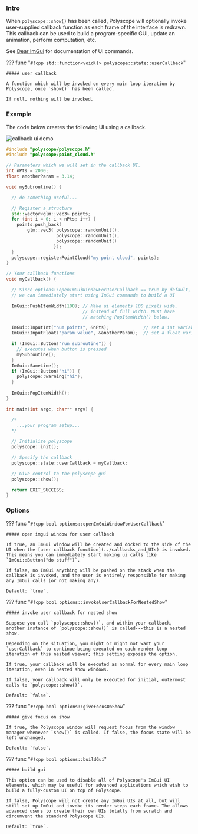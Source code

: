 ### Intro

When `polyscope::show()` has been called, Polyscope will optionally invoke user-supplied callback function as each frame of the interface is redrawn. This callback can be used to build a program-specific GUI, update an animation, perform computation, etc.

See [Dear ImGui](https://github.com/ocornut/imgui) for documentation of UI commands.

??? func "`#!cpp std::function<void()> polyscope::state::userCallback`"
    
    ##### user callback

    A function which will be invoked on every main loop iteration by Polyscope, once `show()` has been called.

    If null, nothing will be invoked.

### Example

The code below creates the following UI using a callback.

![callback ui demo]([[url.prefix]]/media/callback_ui_demo.png)

```cpp
#include "polyscope/polyscope.h"
#include "polyscope/point_cloud.h"

// Parameters which we will set in the callback UI.
int nPts = 2000;
float anotherParam = 3.14;

void mySubroutine() {

  // do something useful...

  // Register a structure
  std::vector<glm::vec3> points;
  for (int i = 0; i < nPts; i++) {
    points.push_back(
        glm::vec3{ polyscope::randomUnit(), 
                   polyscope::randomUnit(), 
                   polyscope::randomUnit()
                  });
  }
  polyscope::registerPointCloud("my point cloud", points);
}

// Your callback functions
void myCallback() {

  // Since options::openImGuiWindowForUserCallback == true by default, 
  // we can immediately start using ImGui commands to build a UI

  ImGui::PushItemWidth(100); // Make ui elements 100 pixels wide,
                             // instead of full width. Must have 
                             // matching PopItemWidth() below.

  ImGui::InputInt("num points", &nPts);             // set a int variable
  ImGui::InputFloat("param value", &anotherParam);  // set a float variable

  if (ImGui::Button("run subroutine")) {
    // executes when button is pressed
    mySubroutine();
  }
  ImGui::SameLine();
  if (ImGui::Button("hi")) {
    polyscope::warning("hi");
  }
  
  ImGui::PopItemWidth();
}

int main(int argc, char** argv) {

  /*
    ...your program setup...
  */ 

  // Initialize polyscope
  polyscope::init();

  // Specify the callback
  polyscope::state::userCallback = myCallback;

  // Give control to the polyscope gui
  polyscope::show();

  return EXIT_SUCCESS;
}

```



### Options

??? func "`#!cpp bool options::openImGuiWindowForUserCallback`"
    
    ##### open imgui window for user callback

    If true, an ImGui window will be created and docked to the side of the UI when the [user callback function](../callbacks_and_UIs) is invoked. This means you can immediately start making ui calls like `ImGui::Button("do stuff")`. 
    
    If false, no ImGui anything will be pushed on the stack when the callback is invoked, and the user is entirely responsible for making any ImGui calls (or not making any).

    Default: `true`.


??? func "`#!cpp bool options::invokeUserCallbackForNestedShow`"
    
    ##### invoke user callback for nested show

    Suppose you call `polyscope::show()`, and within your callback, another instance of `polyscope::show()` is called---this is a nested show.

    Depending on the situation, you might or might not want your `userCallback` to continue being executed on each render loop iteration of this nested viewer; this setting exposes the option.

    If true, your callback will be executed as normal for every main loop iteration, even in nested show windows.

    If false, your callback will only be executed for initial, outermost calls to `polyscope::show()`.

    Default: `false`.


??? func "`#!cpp bool options::giveFocusOnShow`"
    
    ##### give focus on show

    If true, the Polyscope window will request focus from the window manager whenever `show()` is called. If false, the focus state will be left unchanged.

    Default: `false`.

??? func "`#!cpp bool options::buildGui`"
    
    ##### build gui

    This option can be used to disable all of Polyscope's ImGui UI elements, which may be useful for advanced applications which wish to build a fully-custom UI on top of Polyscope.

    If false, Polyscope will not create any ImGui UIs at all, but will still set up ImGui and invoke its render steps each frame. The allows advanced users to create their own UIs totally from scratch and circumvent the standard Polyscope UIs.

    Default: `true`.
